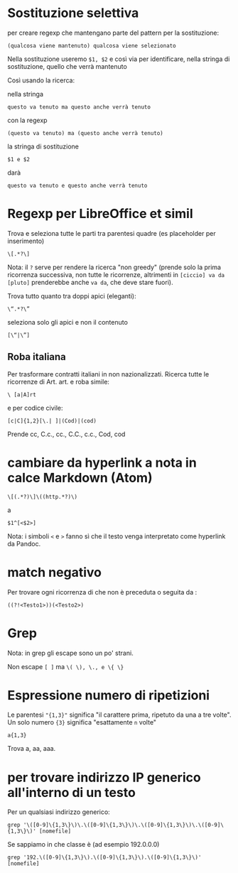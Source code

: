 # Sostituzione selettiva

per creare regexp che mantengano parte del pattern per la sostituzione:

`(qualcosa viene mantenuto) qualcosa viene selezionato`

Nella sostituzione useremo `$1, $2` e così via per identificare, nella stringa di sostituzione, quello che verrà mantenuto

Così usando la ricerca:

nella stringa

`questo va tenuto ma questo anche verrà tenuto`

con la regexp

`(questo va tenuto) ma (questo anche verrà tenuto)`

la stringa di sostituzione

`$1 e $2 `

darà

`questo va tenuto e questo anche verrà tenuto `

# Regexp per LibreOffice et simil

Trova e seleziona tutte le parti tra parentesi quadre (es placeholder per inserimento)

`\[.*?\]`

Nota: il `?` serve per rendere la ricerca "non greedy" (prende solo la prima ricorrenza successiva, non tutte le ricorrenze, altrimenti in `[ciccio] va da [pluto]` prenderebbe anche `va da`, che deve stare fuori).

Trova tutto quanto tra doppi apici (eleganti):

`\“.*?\”`

seleziona solo gli apici e non il contenuto

`[\“|\”]`

## Roba italiana

Per trasformare contratti italiani in non nazionalizzati. Ricerca tutte le ricorrenze di Art. art. e roba simile:

    \ [a|A]rt

e per codice civile:

    [c|C]{1,2}[\.| ]|(Cod)|(cod)

Prende cc,
C.c.,
cc.,
C.C.,
c.c., Cod, cod

# cambiare da hyperlink a nota in calce Markdown (Atom)

    \[(.*?)\]\((http.*?)\)

a

    $1^[<$2>]

Nota: i simboli `<` e `>` fanno sì che il testo venga interpretato come hyperlink da Pandoc.

# match negativo

Per trovare ogni ricorrenza di <Testo2> che non è preceduta o seguita da <Testo1>:

    ((?!<Testo1>))(<Testo2>)

# Grep

Nota: in grep gli escape sono un po' strani.

Non escape `[ ]` ma `\( \), \., e \{ \}`

# Espressione numero di ripetizioni

Le parentesi `"{1,3}"` significa "il carattere prima, ripetuto da una a tre volte". Un solo numero `{3}` significa "esattamente `n` volte"

    a{1,3}
    
Trova a, aa, aaa.

# per trovare indirizzo IP generico all'interno di un testo

Per un qualsiasi indirizzo generico:

    grep '\([0-9]\{1,3\}\)\.\([0-9]\{1,3\}\)\.\([0-9]\{1,3\}\)\.\([0-9]\{1,3\}\)' [nomefile]

Se sappiamo in che classe è (ad esempio 192.0.0.0)

    grep '192.\([0-9]\{1,3\}\).\([0-9]\{1,3\}\).\([0-9]\{1,3\}\)' [nomefile]
